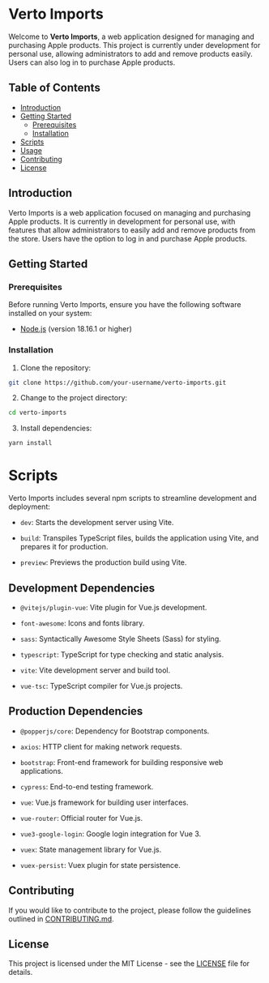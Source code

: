 # Verto Imports

Welcome to **Verto Imports**, a web application designed for managing and purchasing Apple products. This project is currently under development for personal use, allowing administrators to add and remove products easily. Users can also log in to purchase Apple products.

## Table of Contents

- [Introduction](#introduction)
- [Getting Started](#getting-started)
  - [Prerequisites](#prerequisites)
  - [Installation](#installation)
- [Scripts](#scripts)
- [Usage](#usage)
- [Contributing](#contributing)
- [License](#license)

## Introduction

Verto Imports is a web application focused on managing and purchasing Apple products. It is currently in development for personal use, with features that allow administrators to easily add and remove products from the store. Users have the option to log in and purchase Apple products.

## Getting Started

### Prerequisites

Before running Verto Imports, ensure you have the following software installed on your system:

- [Node.js](https://nodejs.org/) (version 18.16.1 or higher)

### Installation

1. Clone the repository:

```bash
git clone https://github.com/your-username/verto-imports.git
```

2. Change to the project directory:

```bash
cd verto-imports
```

3. Install dependencies:

```bash
yarn install
```

# Scripts

Verto Imports includes several npm scripts to streamline development and deployment:

- `dev`: Starts the development server using Vite.

- `build`: Transpiles TypeScript files, builds the application using Vite, and prepares it for production.

- `preview`: Previews the production build using Vite.

## Development Dependencies

- `@vitejs/plugin-vue`: Vite plugin for Vue.js development.

- `font-awesome`: Icons and fonts library.

- `sass`: Syntactically Awesome Style Sheets (Sass) for styling.

- `typescript`: TypeScript for type checking and static analysis.

- `vite`: Vite development server and build tool.

- `vue-tsc`: TypeScript compiler for Vue.js projects.

## Production Dependencies

- `@popperjs/core`: Dependency for Bootstrap components.

- `axios`: HTTP client for making network requests.

- `bootstrap`: Front-end framework for building responsive web applications.

- `cypress`: End-to-end testing framework.

- `vue`: Vue.js framework for building user interfaces.

- `vue-router`: Official router for Vue.js.

- `vue3-google-login`: Google login integration for Vue 3.

- `vuex`: State management library for Vue.js.

- `vuex-persist`: Vuex plugin for state persistence.

## Contributing

If you would like to contribute to the project, please follow the guidelines outlined in [CONTRIBUTING.md](CONTRIBUTING.md).

## License

This project is licensed under the MIT License - see the [LICENSE](LICENSE) file for details.

